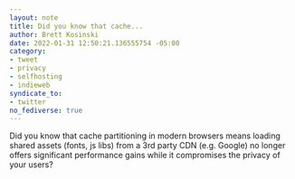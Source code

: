 ```yaml
---
layout: note
title: Did you know that cache...
author: Brett Kosinski
date: 2022-01-31 12:50:21.136555754 -05:00
category:
- tweet
- privacy
- selfhosting
- indieweb
syndicate_to:
- twitter
no_fediverse: true
---
```

Did you know that cache partitioning in modern browsers means loading shared assets (fonts, js libs) from a 3rd party CDN (e.g. Google) no longer offers significant performance gains while it compromises the privacy of your users?